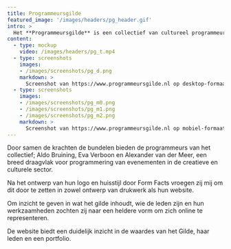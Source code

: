 ```yaml
---
title: Programmeursgilde
featured_image: '/images/headers/pg_header.gif'
intro: >   
  Het **Programmeursgilde** is een collectief van cultureel programmeurs dat hun vakgebied tot ambacht wil verheffen.
content:
  - type: mockup
    video: /images/headers/pg_t.mp4
  - type: screenshots
    images:
    - /images/screenshots/pg_d.png
    markdown: >
      Screenshot van https://www.programmeursgilde.nl op desktop-formaat.
  - type: screenshots
    images:
    - /images/screenshots/pg_m0.png
    - /images/screenshots/pg_m1.png
    - /images/screenshots/pg_m2.png
    markdown: >
      Screenshot van https://www.programmeursgilde.nl op mobiel-formaat.
---
```


Door samen de krachten de bundelen bieden de programmeurs van het collectief; Aldo Bruining, Eva Verboon en Alexander van der Meer, een breed draagvlak voor programmering van evenementen in de creatieve en culturele sector.

Na het ontwerp van hun logo en huisstijl door Form Facts vroegen zij mij om dit door te zetten in zowel ontwerp van drukwerk als hun website.

Om inzicht te geven in wat het gilde inhoudt, wie de leden zijn en hun werkzaamheden zochten zij naar een heldere vorm om zich online te representeren.

De website biedt een duidelijk inzicht in de waardes van het Gilde, haar leden en een portfolio.